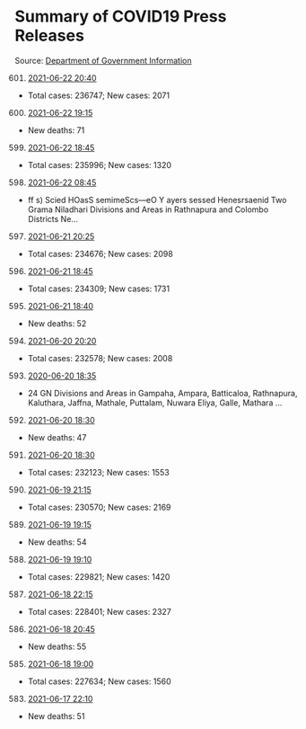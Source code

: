 # Summary of COVID19 Press Releases
Source: [Department of Government Information](https://www.dgi.gov.lk/news/press-releases-sri-lanka/covid-19-documents)




601. [2021-06-22 20:40](./nopdf.dgigovlk.ref601.md)
  * Total cases: 236747; New cases: 2071
600. [2021-06-22 19:15](./nopdf.dgigovlk.ref600.md)
  * New deaths: 71
599. [2021-06-22 18:45](./nopdf.dgigovlk.ref599.md)
  * Total cases: 235996; New cases: 1320
598. [2021-06-22 08:45](./nopdf.dgigovlk.ref598.md)
  * ff s) Scied HOasS semimeScs—eO
Y ayers sessed Henesrsaenid
Two Grama Niladhari Divisions and Areas in Rathnapura and Colombo Districts Ne...
597. [2021-06-21 20:25](./nopdf.dgigovlk.ref597.md)
  * Total cases: 234676; New cases: 2098
596. [2021-06-21 18:45](./nopdf.dgigovlk.ref596.md)
  * Total cases: 234309; New cases: 1731
595. [2021-06-21 18:40](./nopdf.dgigovlk.ref595.md)
  * New deaths: 52
594. [2021-06-20 20:20](./nopdf.dgigovlk.ref594.md)
  * Total cases: 232578; New cases: 2008
593. [2020-06-20 18:35](./nopdf.dgigovlk.ref593.md)
  * 24 GN Divisions and Areas in Gampaha, Ampara, Batticaloa, Rathnapura, Kaluthara, Jaffna,
Mathale, Puttalam, Nuwara Eliya, Galle, Mathara ...
592. [2021-06-20 18:30](./nopdf.dgigovlk.ref592.md)
  * New deaths: 47
591. [2021-06-20 18:30](./nopdf.dgigovlk.ref591.md)
  * Total cases: 232123; New cases: 1553
590. [2021-06-19 21:15](./nopdf.dgigovlk.ref590.md)
  * Total cases: 230570; New cases: 2169
589. [2021-06-19 19:15](./nopdf.dgigovlk.ref589.md)
  * New deaths: 54
588. [2021-06-19 19:10](./nopdf.dgigovlk.ref588.md)
  * Total cases: 229821; New cases: 1420
587. [2021-06-18 22:15](./nopdf.dgigovlk.ref587.md)
  * Total cases: 228401; New cases: 2327
586. [2021-06-18 20:45](./nopdf.dgigovlk.ref586.md)
  * New deaths: 55
585. [2021-06-18 19:00](./nopdf.dgigovlk.ref585.md)
  * Total cases: 227634; New cases: 1560
583. [2021-06-17 22:10](./nopdf.dgigovlk.ref583.md)
  * New deaths: 51